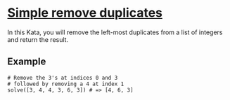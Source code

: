 # [Simple remove duplicates](https://www.codewars.com/kata/simple-remove-duplicates "https://www.codewars.com/kata/5ba38ba180824a86850000f7")

In this Kata, you will remove the left-most duplicates from a list of integers and return the result.

## Example

```
# Remove the 3's at indices 0 and 3
# followed by removing a 4 at index 1
solve([3, 4, 4, 3, 6, 3]) # => [4, 6, 3]
```